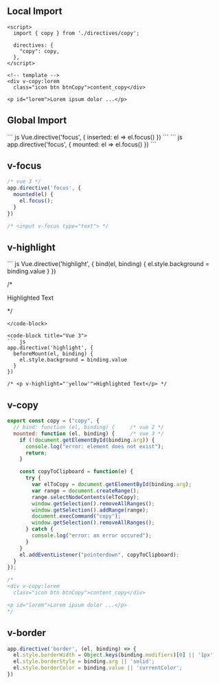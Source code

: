 <!-- # Directives -->

## Local Import
``` vue
<script>
  import { copy } from './directives/copy';

  directives: {
    "copy": copy,
  },  
</script>

<!-- template -->
<div v-copy:lorem
  class="icon btn btnCopy">content_copy</div>

<p id="lorem">Lorem ipsum dolor ...</p> 
```

## Global Import

<code-group>
  <code-block title="Vue 2">
  ``` js
  Vue.directive('focus', {
    inserted: el => el.focus()
  })
  ```
  </code-block>

  <code-block title="Vue 3" active>
  ``` js
  app.directive('focus', {
    mounted: el => el.focus()
  })
  ```
  </code-block>
</code-group>


## v-focus
``` js
/* vue 3 */
app.directive('focus', {
  mounted(el) {
    el.focus();
  }
})

/* <input v-focus type="text"> */
```

## v-highlight
<code-group>
  <code-block title="Vue 2">
  ``` js
  Vue.directive('highlight', {
    bind(el, binding) {
      el.style.background = binding.value
    }
  })
  
  /* <p v-highlight="'yellow'">Highlighted Text</p> */
  ```
  </code-block>

  <code-block title="Vue 3">
  ``` js
  app.directive('highlight', {
    beforeMount(el, binding) {
      el.style.background = binding.value
    }
  })
  
  /* <p v-highlight="'yellow'">Highlighted Text</p> */
  ```
  </code-block>
</code-group>



## v-copy
``` js
export const copy = ("copy", {
  // bind: function (el, binding) {     /* vue 2 */
  mounted: function (el, binding) {     /* vue 3 */ 
    if (!document.getElementById(binding.arg)) {
      console.log("error: element does not exist");
      return;
    }

    const copyToClipboard = function(e) {
      try {
        var elToCopy = document.getElementById(binding.arg);
        var range = document.createRange();  
        range.selectNodeContents(elToCopy);  
        window.getSelection().removeAllRanges();
        window.getSelection().addRange(range); 
        document.execCommand("copy");
        window.getSelection().removeAllRanges(); 
      } catch {
        console.log("error: an error occured");
      }
    }
    el.addEventListener("pointerdown", copyToClipboard);
  }
});

/* 
<div v-copy:lorem
  class="icon btn btnCopy">content_copy</div>

<p id="lorem">Lorem ipsum dolor ...</p> 
*/
```

## v-border
``` js
app.directive('border', (el, binding) => {
  el.style.borderWidth = Object.keys(binding.modifiers)[0] || '1px'
  el.style.borderStyle = binding.arg || 'solid';
  el.style.borderColor = binding.value || 'currentColor';
})
```